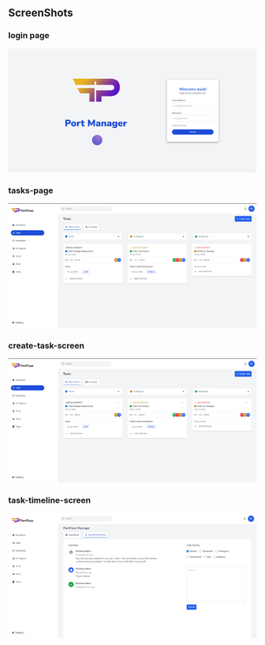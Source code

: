 ## ScreenShots

### login page

![login](image.png)

### tasks-page

![taks-page](image-2.png)

### create-task-screen

![create-task](image-3.png)

### task-timeline-screen

![task-timeline](image-4.png)
